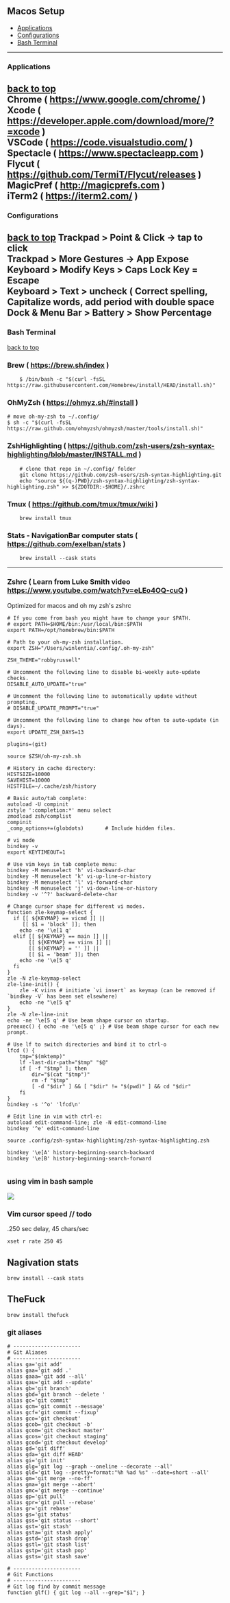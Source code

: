 ## Macos Setup
- [Applications](#applications)
- [Configurations](#configurations)
- [Bash Terminal](#bash-terminal)
---

### Applications
[back to top](#readme)</br>
Chrome ( https://www.google.com/chrome/ )</br>
Xcode ( https://developer.apple.com/download/more/?=xcode )</br>
VSCode ( https://code.visualstudio.com/ )</br>
Spectacle ( https://www.spectacleapp.com )</br>
Flycut ( https://github.com/TermiT/Flycut/releases )</br>
MagicPref ( http://magicprefs.com )</br>
iTerm2 ( https://iterm2.com/ ) </br>
---

### Configurations
[back to top](#readme)
Trackpad > Point & Click -> tap to click</br>
Trackpad > More Gestures -> App Expose</br>
Keyboard > Modify Keys > Caps Lock Key = Escape</br>
Keyboard > Text > uncheck ( Correct spelling, Capitalize words, add period with double space</br>
Dock & Menu Bar > Battery > Show Percentage </br>
---

### Bash Terminal
[back to top](#readme)
### Brew ( https://brew.sh/index )
```shell
    $ /bin/bash -c "$(curl -fsSL https://raw.githubusercontent.com/Homebrew/install/HEAD/install.sh)"
```
### OhMyZsh ( https://ohmyz.sh/#install ) 
```shell
# move oh-my-zsh to ~/.config/
$ sh -c "$(curl -fsSL https://raw.github.com/ohmyzsh/ohmyzsh/master/tools/install.sh)"
```
### ZshHighlighting ( https://github.com/zsh-users/zsh-syntax-highlighting/blob/master/INSTALL.md ) 
```shell
	# clone that repo in ~/.config/ folder
	git clone https://github.com/zsh-users/zsh-syntax-highlighting.git
	echo "source ${(q-)PWD}/zsh-syntax-highlighting/zsh-syntax-highlighting.zsh" >> ${ZDOTDIR:-$HOME}/.zshrc
```
### Tmux ( https://github.com/tmux/tmux/wiki )
```shell
	brew install tmux
```

### Stats - NavigationBar computer stats ( https://github.com/exelban/stats )
```shell
	brew install --cask stats
```
---

### Zshrc ( Learn from Luke Smith video https://www.youtube.com/watch?v=eLEo4OQ-cuQ )
Optimized for macos and oh my zsh's zshrc</br>

```shell
# If you come from bash you might have to change your $PATH.
# export PATH=$HOME/bin:/usr/local/bin:$PATH
export PATH=/opt/homebrew/bin:$PATH

# Path to your oh-my-zsh installation.
export ZSH="/Users/winlentia/.config/.oh-my-zsh"

ZSH_THEME="robbyrussell"

# Uncomment the following line to disable bi-weekly auto-update checks.
DISABLE_AUTO_UPDATE="true"

# Uncomment the following line to automatically update without prompting.
# DISABLE_UPDATE_PROMPT="true"

# Uncomment the following line to change how often to auto-update (in days).
export UPDATE_ZSH_DAYS=13

plugins=(git)

source $ZSH/oh-my-zsh.sh

# History in cache directory:
HISTSIZE=10000
SAVEHIST=10000
HISTFILE=~/.cache/zsh/history

# Basic auto/tab complete:
autoload -U compinit
zstyle ':completion:*' menu select
zmodload zsh/complist
compinit
_comp_options+=(globdots)		# Include hidden files.

# vi mode
bindkey -v
export KEYTIMEOUT=1

# Use vim keys in tab complete menu:
bindkey -M menuselect 'h' vi-backward-char
bindkey -M menuselect 'k' vi-up-line-or-history
bindkey -M menuselect 'l' vi-forward-char
bindkey -M menuselect 'j' vi-down-line-or-history
bindkey -v '^?' backward-delete-char

# Change cursor shape for different vi modes.
function zle-keymap-select {
  if [[ ${KEYMAP} == vicmd ]] ||
     [[ $1 = 'block' ]]; then
    echo -ne '\e[1 q'
  elif [[ ${KEYMAP} == main ]] ||
       [[ ${KEYMAP} == viins ]] ||
       [[ ${KEYMAP} = '' ]] ||
       [[ $1 = 'beam' ]]; then
    echo -ne '\e[5 q'
  fi
}
zle -N zle-keymap-select
zle-line-init() {
    zle -K viins # initiate `vi insert` as keymap (can be removed if `bindkey -V` has been set elsewhere)
    echo -ne "\e[5 q"
}
zle -N zle-line-init
echo -ne '\e[5 q' # Use beam shape cursor on startup.
preexec() { echo -ne '\e[5 q' ;} # Use beam shape cursor for each new prompt.

# Use lf to switch directories and bind it to ctrl-o
lfcd () {
    tmp="$(mktemp)"
    lf -last-dir-path="$tmp" "$@"
    if [ -f "$tmp" ]; then
        dir="$(cat "$tmp")"
        rm -f "$tmp"
        [ -d "$dir" ] && [ "$dir" != "$(pwd)" ] && cd "$dir"
    fi
}
bindkey -s '^o' 'lfcd\n'

# Edit line in vim with ctrl-e:
autoload edit-command-line; zle -N edit-command-line
bindkey '^e' edit-command-line

source .config/zsh-syntax-highlighting/zsh-syntax-highlighting.zsh

bindkey '\e[A' history-beginning-search-backward
bindkey '\e[B' history-beginning-search-forward


```

### using vim in bash sample

![](gifs/sv1.gif)

### Vim cursor speed // todo 
.250 sec delay, 45 chars/sec</br>
```shell
xset r rate 250 45
```

## Nagivation stats

```shell
brew install --cask stats
```
## TheFuck

```shell
brew install thefuck
```

### git aliases

```shell
# ----------------------
# Git Aliases
# ----------------------
alias ga='git add'
alias gaa='git add .'
alias gaaa='git add --all'
alias gau='git add --update'
alias gb='git branch'
alias gbd='git branch --delete '
alias gc='git commit'
alias gcm='git commit --message'
alias gcf='git commit --fixup'
alias gco='git checkout'
alias gcob='git checkout -b'
alias gcom='git checkout master'
alias gcos='git checkout staging'
alias gcod='git checkout develop'
alias gd='git diff'
alias gda='git diff HEAD'
alias gi='git init'
alias glg='git log --graph --oneline --decorate --all'
alias gld='git log --pretty=format:"%h %ad %s" --date=short --all'
alias gm='git merge --no-ff'
alias gma='git merge --abort'
alias gmc='git merge --continue'
alias gp='git pull'
alias gpr='git pull --rebase'
alias gr='git rebase'
alias gs='git status'
alias gss='git status --short'
alias gst='git stash'
alias gsta='git stash apply'
alias gstd='git stash drop'
alias gstl='git stash list'
alias gstp='git stash pop'
alias gsts='git stash save'

# ----------------------
# Git Functions
# ----------------------
# Git log find by commit message
function glf() { git log --all --grep="$1"; }
```

